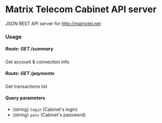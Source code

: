 # Matrix Telecom Cabinet API server
JSON REST API server for http://matrixtel.net

### Usage

##### Route: GET /summary
Get account & connection info

##### Route: GET /payments
Get transactions list

#### Query parameters
* {string} `login` (Cabinet's login)
* {string} `pass` (Cabinet's password)
